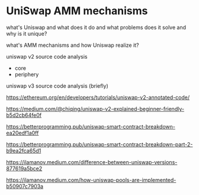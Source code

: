 # UniSwap AMM mechanisms

what's Uniswap and what does it do and what problems does it solve and why is it unique?

what's AMM mechanisms and how Uniswap realize it?

uniswap v2 source code analysis

- core
- periphery

uniswap v3 source code analysis (briefly)

https://ethereum.org/en/developers/tutorials/uniswap-v2-annotated-code/

https://medium.com/@chiqing/uniswap-v2-explained-beginner-friendly-b5d2cb64fe0f

https://betterprogramming.pub/uniswap-smart-contract-breakdown-ea20edf1a0ff

https://betterprogramming.pub/uniswap-smart-contract-breakdown-part-2-b9ea2fca65d1

https://ilamanov.medium.com/difference-between-uniswap-versions-877619a5bce2

https://ilamanov.medium.com/how-uniswap-pools-are-implemented-b50907c7903a
